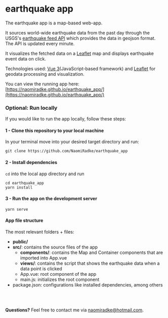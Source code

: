# earthquake app
The earthquake app is a map-based web-app.

It sources world-wide earthquake data from the past day through the USGS's [earthquake feed API](https://earthquake.usgs.gov/earthquakes/feed/v1.0/summary/all_day.geojson) which provides the data in geojson format. The API is updated every minute.

It visualizes the fetched data on a [Leaflet](https://leafletjs.com/) map and displays earthquake event data on click.

Technologies used: [Vue 3](https://vuejs.org/)(JavaScript-based framework) and [Leaflet](https://leafletjs.com/) for geodata processing and visualization.

You can view the running app here: [https://naomiradke.github.io/earthquake_app/](https://naomiradke.github.io/earthquake_app/)


### Optional: Run locally
If you would like to run the app locally, follow these steps:

#### 1 - Clone this repository to your local machine
In your terminal move into your desired target directory and run:
```
git clone https://github.com/NaomiRadke/earthquake_app
```
#### 2 - Install dependencies
`cd` into the local app directory and run
```
cd earthquake_app
yarn install
```

#### 3 - Run the app on the development server
```
yarn serve
```

#### App file structure
The most relevant folders + files:

- **public/**
- **src/**:               contains the source files of the app
    - **components/**:    contains the Map and Container components that are imported into App.vue 
    - **views/**:         contains the script that shows the earthquake data when a data point is clicked    
    - App.vue:            root component of the app    
    - main.js:            initializes the root component    
 - package.json:          configurations like installed dependencies, among others 
 
 <br>
 <br>

**Questions?** Feel free to contact me via naomiradke@hotmail.com.
